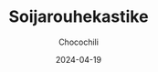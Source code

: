 ---
title: "Soijarouhekastike"
image: "https://vegaanibotti.lauravuo.me/2024/04/2024-04-19_small.png"
date: 2024-04-19
receipt_url: "https://chocochili.net/2022/10/soijarouhekastike/"
author: "Chocochili"
---